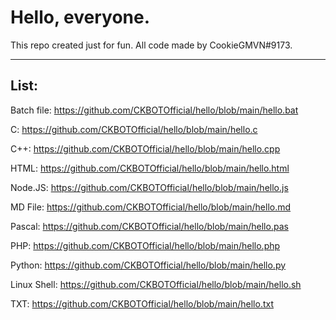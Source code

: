 # Hello, everyone.

This repo created just for fun. All code made by CookieGMVN#9173.

--------------------------------------------------------------

## List:

Batch file: https://github.com/CKBOTOfficial/hello/blob/main/hello.bat

C: https://github.com/CKBOTOfficial/hello/blob/main/hello.c

C++: https://github.com/CKBOTOfficial/hello/blob/main/hello.cpp

HTML: https://github.com/CKBOTOfficial/hello/blob/main/hello.html

Node.JS: https://github.com/CKBOTOfficial/hello/blob/main/hello.js

MD File: https://github.com/CKBOTOfficial/hello/blob/main/hello.md

Pascal: https://github.com/CKBOTOfficial/hello/blob/main/hello.pas

PHP: https://github.com/CKBOTOfficial/hello/blob/main/hello.php

Python: https://github.com/CKBOTOfficial/hello/blob/main/hello.py

Linux Shell: https://github.com/CKBOTOfficial/hello/blob/main/hello.sh

TXT: https://github.com/CKBOTOfficial/hello/blob/main/hello.txt
